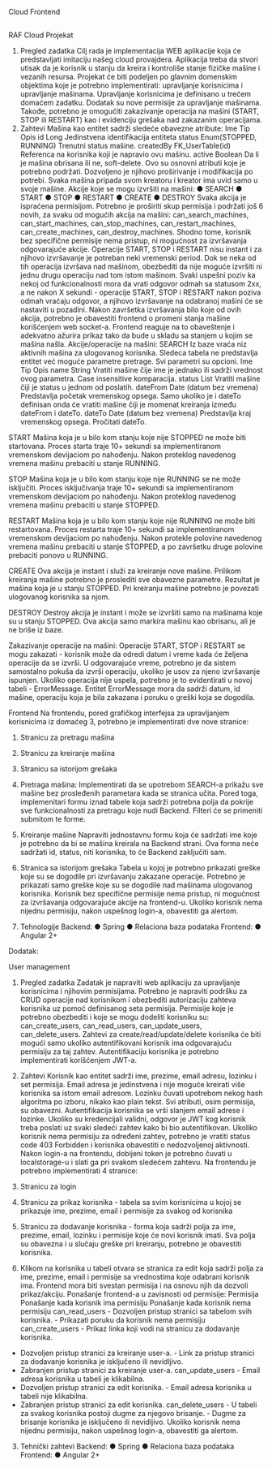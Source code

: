 Cloud Frontend
##

RAF Cloud
Projekat

1.	Pregled zadatka
Cilj rada je implementacija WEB aplikacije koja će predstavljati imitaciju našeg cloud provajdera. Aplikacija treba da stvori utisak da je korisnik u stanju da kreira i kontroliše stanje fizičke mašine i vezanih resursa.
Projekat će biti podeljen po glavnim domenskim objektima koje je potrebno implementirati: upravljanje korisnicima i upravljanje mašinama.
Upravljanje korisnicima je definisano u trećem domaćem zadatku. Dodatak su nove permisije za upravljanje mašinama.
Takođe, potrebno je omogućiti zakazivanje operacija na mašini (START, STOP ili RESTART) kao i evidenciju grešaka nad zakazanim operacijama.
2.	Zahtevi
Mašina kao entitet sadrži sledeće obavezne atribute:
Ime	Tip	Opis
id	Long	Jedinstvena identifikacija entiteta
status	Enum(STOPPED, RUNNING)	Trenutni status mašine.
createdBy	FK_UserTable(id)	Referenca na korisnika koji je napravio ovu mašinu.
active	Boolean	Da li je mašina obrisana ili ne, soft-delete.
Ovo su osnovni atributi koje je potrebno podržati. Dozvoljeno je njihovo proširivanje i modifikacija po potrebi. Svaka mašina pripada svom kreatoru i kreator ima uvid samo u svoje mašine.
Akcije koje se mogu izvršiti na mašini:
●	SEARCH
●	START
●	STOP
●	RESTART
●	CREATE
●	DESTROY 
Svaka akcija je ispraćena permisijom. Potrebno je proširiti skup permisija i podržati još 6 novih, za svaku od mogućih akcija na mašini: can_search_machines, can_start_machines, can_stop_machines, can_restart_machines, can_create_machines, can_destroy_machines. Shodno tome, korisnik bez specifične permisije nema pristup, ni mogućnost za izvršavanja odgovarajuće akcije.
Operacije START, STOP i RESTART nisu instant i za njihovo izvršavanje je potreban neki vremenski period. Dok se neka od tih operacija izvršava nad mašinom, obezbediti da nije moguće izvršiti ni jednu drugu operaciju nad tom istom mašinom.
Svaki uspešni poziv ka nekoj od funkcionalnosti mora da vrati odgovor odmah sa statusom 2xx, a ne nakon X sekundi - operacije START, STOP i RESTART nakon poziva odmah vraćaju odgovor, a njihovo izvršavanje na odabranoj mašini će se nastaviti u pozadini. Nakon završetka izvršavanja bilo koje od ovih akcija, potrebno je obavestiti frontend o promeni stanja mašine korišćenjem web socket-a. Frontend reaguje na to obaveštenje i adekvatno ažurira prikaz tako da bude u skladu sa stanjem u kojim se mašina našla. 
Akcije/operacije na mašini:
SEARCH
Iz baze vraća niz aktivnih mašina za ulogovanog korisnika.
Sledeca tabela ne predstavlja entitet već moguće parametre pretrage. Svi parametri su opcioni.
Ime	Tip	Opis
name	String	Vratiti mašine čije ime je jednako ili sadrži vrednost ovog parametra. Case insensitive komparacija.
status	List<String>	Vratiti mašine čiji je status u jednom od poslatih.
dateFrom	Date (datum bez vremena)	Predstavlja početak vremenskog opsega.
Samo ukoliko je i dateTo definisan onda će vratiti mašine čiji je momenat kreiranja između dateFrom i dateTo.
dateTo	Date (datum bez vremena)	Predstavlja kraj vremenskog opsega. Pročitati dateTo.

START
Mašina koja je u bilo kom stanju koje nije STOPPED ne može biti startovana. Proces starta traje 10+ sekundi sa implementiranom vremenskom devijaciom po nahođenju.
Nakon proteklog navedenog vremena mašinu prebaciti u stanje RUNNING.

STOP
Mašina koja je u bilo kom stanju koje nije RUNNING se ne može isključiti. Proces isključivanja traje 10+ sekundi sa implementiranom vremenskom devijaciom po nahođenju.
Nakon proteklog navedenog vremena mašinu prebaciti u stanje STOPPED.

RESTART
Mašina koja je u bilo kom stanju koje nije RUNNING ne može biti restartovana. Proces restarta traje 10+ sekundi sa implementiranom vremenskom devijaciom po nahođenju.
Nakon protekle polovine navedenog vremena mašinu prebaciti u stanje STOPPED, a po završetku druge polovine prebaciti ponovo u RUNNING.

CREATE
Ova akcija je instant i služi za kreiranje nove mašine. Prilikom kreiranja mašine potrebno je proslediti sve obavezne parametre. Rezultat je mašina koja je u stanju STOPPED. 
Pri kreiranju mašine potrebno je povezati ulogovanog korisnika sa njom.

DESTROY
Destroy akcija je instant i može se izvršiti samo na mašinama koje su u stanju STOPPED. Ova akcija samo markira mašinu kao obrisanu, ali je ne briše iz baze.

Zakazivanje operacije na mašini:
Operacije START, STOP i RESTART se mogu zakazati - korisnik može da odredi datum i vreme kada će željena operacije da se izvrši. U odgovarajuće vreme, potrebno je da sistem samostalno pokuša da izvrši operaciju, ukoliko je usov za njeno izvršavanje ispunjen. Ukoliko operacija nije uspela, potrebno je to evidentirati u novoj tabeli - ErrorMessage. Entitet ErrorMessage mora da sadrži datum, id mašine, operaciju koja je bila zakazana i poruku o greški koja se dogodila.

Frontend
Na frontendu, pored grafičkog interfejsa za upravljanjem korisnicima iz domaćeg 3, potrebno je implementirati dve nove stranice: 
1.	Stranicu za pretragu mašina
2.	Stranicu za kreiranje mašina
3.	Stranicu sa istorijom grešaka
1. Pretraga mašina:
Implementirati da se upotrebom SEARCH-a prikažu sve mašine bez prosleđenih parametara kada se stranica učita. Pored toga, implemenitari formu iznad tabele koja sadrži potrebna polja da pokrije sve funkcionalnosti za pretragu koje nudi Backend. Filteri će se primeniti submitom te forme.

2. Kreiranje mašine
Napraviti jednostavnu formu koja će sadržati ime koje je potrebno da bi se mašina kreirala na Backend strani. Ova forma neće sadržati id, status, niti korisnika, to će Backend zaključiti sam.
3. Stranica sa istorijom grešaka
Tabela u kojoj je potrebno prikazati greške koje su se dogodile pri izvršavanju zakazane operacije. Potrebno je prikazati samo greške koje su se dogodile nad mašinama ulogovanog korisnika.
Korisnik bez specifične permisije nema pristup, ni mogućnost za izvršavanja odgovarajuće akcije na frontend-u. 
Ukoliko korisnik nema nijednu permisiju, nakon uspešnog login-a, obavestiti ga alertom. 

3.	Tehnologije
Backend:
●	Spring 
●	Relaciona baza podataka
Frontend:
●	Angular 2+

Dodatak:

User management

1.	Pregled zadatka
Zadatak je napraviti web aplikaciju za upravljanje korisnicima i njihovim permisijama. Potrebno je napraviti podršku za CRUD operacije nad korisnikom i obezbediti autorizaciju zahteva korisnika uz pomoć definisanog seta permisija.
Permisije koje je potrebno obezbediti i koje se mogu dodeliti korisniku su: can_create_users, can_read_users, can_update_users, can_delete_users. Zahtevi za create/read/update/delete korisnika će biti mogući samo ukoliko autentifikovani korisnik ima odgovarajuću permisiju za taj zahtev.
Autentifikaciju korisnika je potrebno implementirati korišćenjem JWT-a.

2.	Zahtevi
Korisnik kao entitet sadrži ime, prezime, email adresu, lozinku i set permisija. Email adresa je jedinstvena i nije moguće kreirati više korisnika sa istom email adresom. Lozinku čuvati upotrebom nekog hash algoritma po izboru, nikako kao plain tekst. Svi atributi, osim permisija, su obavezni.
Autentifikacija korisnika se vrši slanjem email adrese i lozinke. Ukoliko su kredencijali validni, odgovor je JWT kog korisnik treba poslati uz svaki sledeći zahtev kako bi bio autentifikovan.
Ukoliko korisnik nema permisiju za određeni zahtev, potrebno je vratiti status code 403 Forbidden i korisnika obavestiti o nedozvoljenoj aktivnosti.
Nakon login-a na frontendu, dobijeni token je potrebno čuvati u localstorage-u i slati ga pri svakom sledećem zahtevu.
Na frontendu je potrebno implementirati 4 stranice: 
1.	Stranicu za login
2.	Stranicu za prikaz korisnika - tabela sa svim korisnicima u kojoj se prikazuje ime, prezime, email i permisije za svakog od korisnika
3.	Stranicu za dodavanje korisnika - forma koja sadrži polja za ime, prezime, email, lozinku i permisije koje će novi korisnik imati. Sva polja su obavezna i u slučaju greške pri kreiranju, potrebno je obavestiti korisnika.
4.	Klikom na korisnika u tabeli otvara se stranica za edit koja sadrži polja za ime, prezime, email i permisije sa vrednostima koje odabrani korisnik ima.
Frontend mora biti svestan permisija i na osnovu njih da dozvoli prikaz/akciju. 
Ponašanje frontend-a u zavisnosti od permisije:
Permisija	Ponašanje kada korisnik ima permisiju	Ponašanje kada korisnik nema permisiju
can_read_users	- Dozvoljen pristup stranici sa tabelom svih korisnika.	- Prikazati poruku da korisnik nema permisiju
can_create_users	- Prikaz linka koji vodi na stranicu za dodavanje korisnika.
- Dozvoljen pristup stranici za kreiranje user-a.	- Link za pristup stranici za dodavanje korisnika je isključeno ili nevidljivo.
- Zabranjen pristup stranici za kreiranje user-a.
can_update_users	- Email adresa korisnika u tabeli je klikabilna. 
- Dozvoljen pristup stranici za edit korisnika.	- Email adresa korisnika u tabeli nije klikabilna.
- Zabranjen pristup stranici za edit korisnika.
can_delete_users	- U tabeli za svakog korisnika postoji dugme za njegovo brisanje.	- Dugme za brisanje korisnika je isključeno ili nevidljivo.
Ukoliko korisnik nema nijednu permisiju, nakon uspešnog login-a, obavestiti ga alertom. 

3.	Tehnički zahtevi
Backend:
●	Spring
●	Relaciona baza podataka
Frontend:
●	Angular 2+




